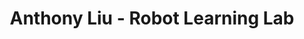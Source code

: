 ---
title: Anthony Liu - Robot Learning Lab
name: Anthony Liu
bio: Lorem ipsum dolor sit amet, consectetur adipiscing elit. Praesent vel quam dui. Donec condimentum lectus enim, vehicula dictum nisl sagittis sodales. Praesent suscipit dapibus leo, vitae tristique nibh efficitur sit amet. Nulla facilisi. In ultricies mattis orci ut ullamcorper. Suspendisse in eros vitae justo gravida tristique et at turpis.
picture: /assets/people/anthonyliu.jpg
github: https://github.com/AJLiu
personal_site: http://anthonyliu.com 
email: ajliu@gatech.edu
layout: person
publications:
    - name: Deeply AggreVaTeD
      url: /publications/deeplyaggrevated
    - name: Simultaneous Trajectory Estimation and Planning via Probabilistic Inference.
      url: /publications/trajectory
projects:
    - name: Car Project
      url: /projects/car
type: Undergraduate
---